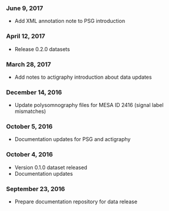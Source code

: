 ### June 9, 2017

- Add XML annotation note to PSG introduction

### April 12, 2017

- Release 0.2.0 datasets

### March 28, 2017

- Add notes to actigraphy introduction about data updates

### December 14, 2016

- Update polysomnography files for MESA ID 2416 (signal label mismatches)

### October 5, 2016

- Documentation updates for PSG and actigraphy

### October 4, 2016

- Version 0.1.0 dataset released
- Documentation updates

### September 23, 2016

- Prepare documentation repository for data release
